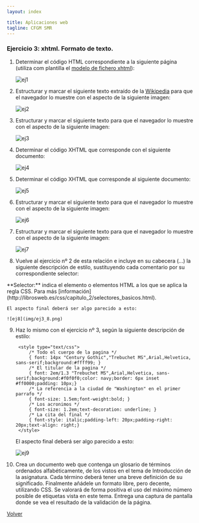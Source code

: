 ```yaml
---
layout: index

title: Aplicaciones web
tagline: CFGM SMR
---
```


### Ejercicio 3: xhtml. Formato de texto.

1. Determinar el código HTML correspondiente a la siguiente página (utiliza com plantilla el [modelo de fichero xhtml](http://dit.gonzalonazareno.org/~josedom/xhtml/modelo.txt)):
	
	![ej1](img/ej3_1.png)

2. Estructurar y marcar el siguiente texto extraído de la [Wikipedia](http://es.wikipedia.org/wiki/Exploracion_espacial) para que el navegador lo muestre con el aspecto de la siguiente imagen:

	![ej2](img/ej3_2.png)

3. Estructurar y marcar el siguiente texto para que el navegador lo muestre con el aspecto de la siguiente imagen:

	![ej3](img/ej3_3.png)

4. Determinar el código XHTML que corresponde con el siguiente documento:

	![ej4](img/ej3_4.png)
	
5. Determinar el código XHTML que corresponde al siguiente documento:

	![ej5](img/ej3_5.png)
	
6. Estructurar y marcar el siguiente texto para que el navegador lo muestre con el aspecto de la siguiente imagen:

	![ej6](img/ej3_6.png)

7. Estructurar y marcar el siguiente texto para que el navegador lo muestre con el aspecto de la siguiente imagen:

	![ej7](img/ej3_7.png)
	
8. Vuelve al ejercicio nº 2 de esta relación e incluye en su cabecera (<head>...</head>) la siguiente descripción de estilo, sustituyendo cada comentario por su correspondiente selector:

<div class='nota' markdown='1'>
**Selector:** indica el elemento o elementos HTML a los que se aplica la regla CSS. Para más [información](http://librosweb.es/css/capitulo_2/selectores_basicos.html).
</div>
		<style type="text/css">
			/* Todos los elementos de la pagina */
			{ font: 1em/1.3 Arial,Helvetica, sans-serif; }
			/* El titular de la pagina */
			{ font: 3em/1.3 Garamond,Helvetica, sans-serif; text-align:center;color: #ff0000; }
			/* Los dos primeros parrafos usando la etiqueta "div"*/
			{ border: 2px double #ff0000;padding: 5px; color: #336699; }
			/* Los dos ultimos parrafos usando el atributo "class" */
			{ color:339966; padding-left: 20px; padding-right: 20px;}
			/* Todos los elementos "strong" de los dos primeros parrafos */
			{ background: #ffffcc; padding: .1em; font-weight:bold; }
			/* Todos los elementos "cite" de los dos primeros parrafos */
			{ font-style:italic; }
			/* Todos los elementos "strong" y cite de los dos ultimos parrafos */
			{ text-decoration: underline; }
		</style>

	El aspecto final deberá ser algo parecido a esto:

	![ej8](img/ej3_8.png)
	
9. Haz lo mismo con el ejercicio nº 3, según la siguiente descripción de estilo:

		<style type="text/css">
			/* Todo el cuerpo de la pagina */
			{ font: 14px "Century Gothic","Trebuchet MS",Arial,Helvetica, sans-serif;background:#ffff99; }
			/* El titular de la pagina */
			{ font: 2em/1.3 "Trebuchet MS",Arial,Helvetica, sans-serif;background:#f0f0f0;color: navy;border: 6px inset #ff0000;padding: 10px;}
			/* La referencia a la ciudad de "Washington" en el primer parrafo */
			{ font-size: 1.5em;font-weight:bold; }
			/* Los acronimos */
			{ font-size: 1.2em;text-decoration: underline; }
			/* La cita del final */
			{ font-style: italic;padding-left: 20px;padding-right: 20px;text-align: right;}
		</style>

	El aspecto final deberá ser algo parecido a esto:

	![ej9](img/ej3_9.png)


10.  Crea un documento web que contenga un glosario de términos ordenados alfabéticamente, de los vistos en el tema de Introducción de la asignatura. Cada término deberá tener una breve definición de su significado. Finalmente añádele un formato libre, pero decente, utilizando CSS. Se valorará de forma positiva el uso del máximo número posible de etiquetas vista en este tema. Entrega una captura de pantalla donde se vea el resultado de la validación de la página.

[Volver](index)
